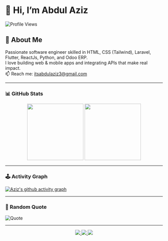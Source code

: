# 👋 Hi, I’m Abdul Aziz

![Profile Views](https://komarev.com/ghpvc/?username=abdulaziz27&label=Profile%20views&color=0e75b6&style=flat)

## 🚀 About Me
Passionate software engineer skilled in HTML, CSS (Tailwind), Laravel, Flutter, ReactJs, Python, and Odoo ERP.  
I love building web & mobile apps and integrating APIs that make real impact.  
📫 Reach me: [itsabdulaziz3@gmail.com](mailto:itsabdulaziz3@gmail.com)

---

### 📊 GitHub Stats
<p align="center">
  <img height="180em" src="https://github-readme-stats-eight-theta.vercel.app/api?username=abdulaziz27&show_icons=true&theme=algolia&include_all_commits=true&count_private=true"/>
  <img height="180em" src="https://github-readme-stats-eight-theta.vercel.app/api/top-langs/?username=abdulaziz27&layout=compact&langs_count=8&theme=algolia"/>
</p>

---

### 🕹 Activity Graph
[![Aziz's github activity graph](https://github-readme-activity-graph.vercel.app/graph?username=abdulaziz27&theme=react-dark)](https://github.com/ashutosh00710/github-readme-activity-graph)

---

### 🌈 Random Quote
![Quote](https://quotes-github-readme.vercel.app/api?type=horizontal&theme=algolia)

---

<p align="center">
  <a href="https://www.linkedin.com/in/itsabdulaziz/" target="_blank">
    <img src="https://img.shields.io/badge/LinkedIn-0e76a8?style=for-the-badge&logo=linkedin&logoColor=white"/>
  </a>
  <a href="https://www.instagram.com/imdulziz/" target="_blank">
    <img src="https://img.shields.io/badge/Instagram-E4405F?style=for-the-badge&logo=instagram&logoColor=white"/>
  </a>
  <a href="mailto:abdulazizz.dev@gmail.com">
    <img src="https://img.shields.io/badge/Email-D14836?style=for-the-badge&logo=gmail&logoColor=white"/>
  </a>
</p>
